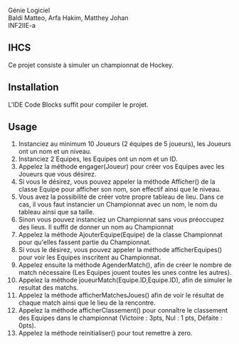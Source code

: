 Génie Logiciel  
Baldi Matteo, Arfa Hakim, Matthey Johan  
INF2IIE-a  

## IHCS

Ce projet consiste à simuler un championnat de Hockey.

## Installation

L'IDE Code Blocks suffit pour compiler le projet.



## Usage

1. 	Instanciez au minimum 10 Joueurs (2 équipes de 5 joueurs), les Joueurs ont un nom et un niveau.
2. 	Instanciez 2 Equipes, les Equipes ont un nom et un ID.
3. 	Appelez la méthode engager(Joueur) pour créer vos Equipes avec les Joueurs que vous désirez.
4. 	Si vous le désirez, vous pouvez appeler la méthode Afficher() de la classe Equipe pour afficher son nom, son effectif ainsi que le niveau.
5.	Vous avez la possibilité de créer votre propre tableau de lieu. Dans ce cas, il vous faut instancier un Championnat avec un nom, le nom du tableau ainsi que sa taille. 
6. 	Sinon vous pouvez instanciez un Championnat sans vous préoccupez des lieus. Il suffit de donner un nom au Championnat
7. 	Appelez la méthode AjouterEquipe(Equipe) de la classe Championnat pour qu'elles fassent partie du Championnat.
8. 	Si vous le désirez, vous pouvez appeler la méthode afficherEquipes() pour voir les Equipes inscritent au Championnat.
9. 	Appelez ensuite la méthode AgenderMatch(), afin de créer le nombre de match nécessaire (Les Equipes jouent toutes les unes contre les autres).
10.	Appelez la méthode joueurMatch(Equipe.ID,Equipe.ID), afin de simuler le resultat des matchs.
11. Appelez la méthode afficherMatchesJoues() afin de voir le résultat de chaque match ainsi que le lieu de la rencontre.
12. Appelez la méthode afficherClassement() pour connaître le classement des Equipes dans le championnat (Victoire : 3pts, Nul : 1 pts, Défaite : 0pts).
13.	Appelez la méthode reinitialiser() pour tout remettre à zero. 
